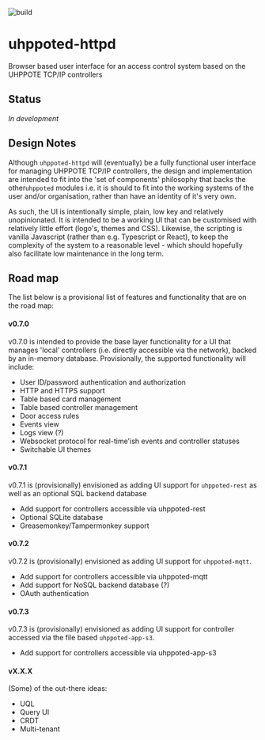 ![build](https://github.com/uhppoted/uhppoted-httpd/workflows/build/badge.svg)

# uhppoted-httpd

Browser based user interface for an access control system based on the UHPPOTE TCP/IP controllers

## Status

_In development_

## Design Notes

Although `uhppoted-httpd` will (eventually) be a fully functional user interface for managing UHPPOTE 
TCP/IP controllers, the design and implementation are intended to fit into the 'set of components' 
philosophy that backs the other`uhppoted` modules i.e. it is should to fit into the working systems
of the user and/or organisation, rather than have an identity of it's very own.

As such, the UI is intentionally simple, plain, low key and relatively unopinionated. It is intended 
to be a working UI that can be customised with relatively little effort (logo's, themes and CSS). 
Likewise, the scripting is vanilla Javascript (rather than e.g. Typescript or React), to keep the 
complexity of the system to a reasonable level - which should hopefully also facilitate low maintenance
in the long term.

## Road map

The list below is a provisional list of features and functionality that are on the road map:

#### v0.7.0

v0.7.0 is intended to provide the base layer functionality for a UI that manages 'local' controllers
(i.e. directly accessible via the network), backed by an in-memory database. Provisionally, the 
supported functionality will include:

- User ID/password authentication and authorization
- HTTP and HTTPS support
- Table based card management
- Table based controller management
- Door access rules
- Events view
- Logs view (?) 
- Websocket protocol for real-time'ish events and controller statuses
- Switchable UI themes

#### v0.7.1

v0.7.1 is (provisionally) envisioned as adding UI support for `uhppoted-rest` as well as an optional SQL backend 
database

- Add support for controllers accessible via uhppoted-rest
- Optional SQLite database
- Greasemonkey/Tampermonkey support

#### v0.7.2

v0.7.2 is (provisionally) envisioned as adding UI support for `uhppoted-mqtt`.

- Add support for controllers accessible via uhppoted-mqtt
- Add support for NoSQL backend database (?)
- OAuth authentication

#### v0.7.3

v0.7.3 is (provisionally) envisioned as adding UI support for controller accessed via the file based
`uhppoted-app-s3`.

- Add support for controllers accessible via uhppoted-app-s3

#### vX.X.X

(Some) of the out-there ideas:

- UQL
- Query UI
- CRDT 
- Multi-tenant
